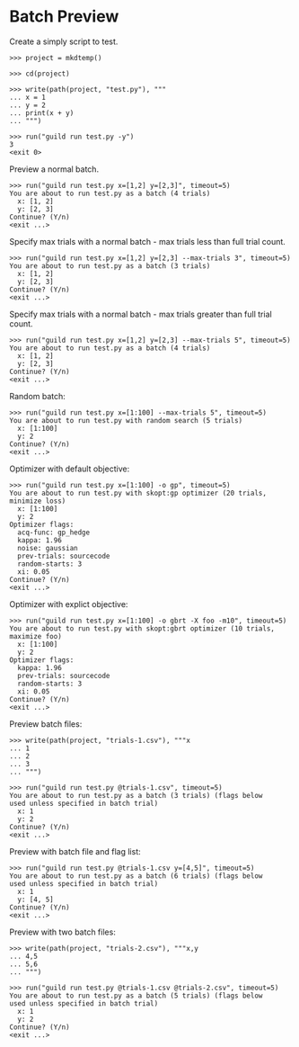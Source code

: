# Batch Preview

Create a simply script to test.

    >>> project = mkdtemp()

    >>> cd(project)

    >>> write(path(project, "test.py"), """
    ... x = 1
    ... y = 2
    ... print(x + y)
    ... """)

    >>> run("guild run test.py -y")
    3
    <exit 0>

Preview a normal batch.

    >>> run("guild run test.py x=[1,2] y=[2,3]", timeout=5)
    You are about to run test.py as a batch (4 trials)
      x: [1, 2]
      y: [2, 3]
    Continue? (Y/n)
    <exit ...>

Specify max trials with a normal batch - max trials less than full
trial count.

    >>> run("guild run test.py x=[1,2] y=[2,3] --max-trials 3", timeout=5)
    You are about to run test.py as a batch (3 trials)
      x: [1, 2]
      y: [2, 3]
    Continue? (Y/n)
    <exit ...>

Specify max trials with a normal batch - max trials greater than full
trial count.

    >>> run("guild run test.py x=[1,2] y=[2,3] --max-trials 5", timeout=5)
    You are about to run test.py as a batch (4 trials)
      x: [1, 2]
      y: [2, 3]
    Continue? (Y/n)
    <exit ...>

Random batch:

    >>> run("guild run test.py x=[1:100] --max-trials 5", timeout=5)
    You are about to run test.py with random search (5 trials)
      x: [1:100]
      y: 2
    Continue? (Y/n)
    <exit ...>

Optimizer with default objective:

    >>> run("guild run test.py x=[1:100] -o gp", timeout=5)
    You are about to run test.py with skopt:gp optimizer (20 trials, minimize loss)
      x: [1:100]
      y: 2
    Optimizer flags:
      acq-func: gp_hedge
      kappa: 1.96
      noise: gaussian
      prev-trials: sourcecode
      random-starts: 3
      xi: 0.05
    Continue? (Y/n)
    <exit ...>

Optimizer with explict objective:

    >>> run("guild run test.py x=[1:100] -o gbrt -X foo -m10", timeout=5)
    You are about to run test.py with skopt:gbrt optimizer (10 trials, maximize foo)
      x: [1:100]
      y: 2
    Optimizer flags:
      kappa: 1.96
      prev-trials: sourcecode
      random-starts: 3
      xi: 0.05
    Continue? (Y/n)
    <exit ...>

Preview batch files:

    >>> write(path(project, "trials-1.csv"), """x
    ... 1
    ... 2
    ... 3
    ... """)

    >>> run("guild run test.py @trials-1.csv", timeout=5)
    You are about to run test.py as a batch (3 trials) (flags below
    used unless specified in batch trial)
      x: 1
      y: 2
    Continue? (Y/n)
    <exit ...>

Preview with batch file and flag list:

    >>> run("guild run test.py @trials-1.csv y=[4,5]", timeout=5)
    You are about to run test.py as a batch (6 trials) (flags below
    used unless specified in batch trial)
      x: 1
      y: [4, 5]
    Continue? (Y/n)
    <exit ...>

Preview with two batch files:

    >>> write(path(project, "trials-2.csv"), """x,y
    ... 4,5
    ... 5,6
    ... """)

    >>> run("guild run test.py @trials-1.csv @trials-2.csv", timeout=5)
    You are about to run test.py as a batch (5 trials) (flags below
    used unless specified in batch trial)
      x: 1
      y: 2
    Continue? (Y/n)
    <exit ...>
